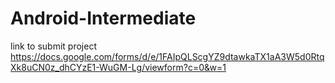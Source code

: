 # Android-Intermediate
link to submit project
https://docs.google.com/forms/d/e/1FAIpQLScgYZ9dtawkaTX1aA3W5d0RtqXk8uCN0z_dhCYzE1-WuGM-Lg/viewform?c=0&w=1